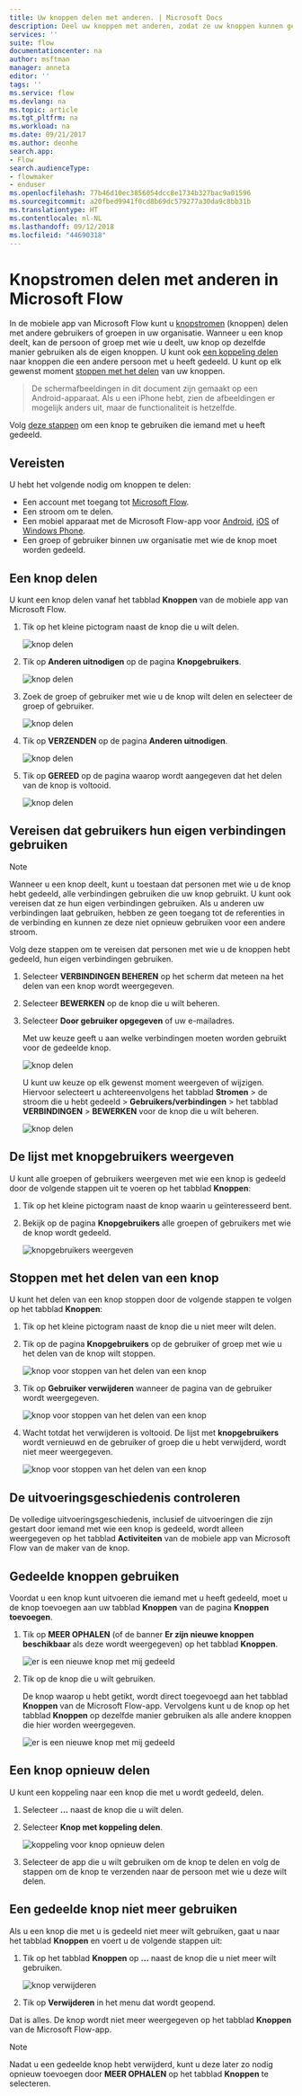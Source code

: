 ```yaml
---
title: Uw knoppen delen met anderen. | Microsoft Docs
description: Deel uw knoppen met anderen, zodat ze uw knoppen kunnen gebruiken en zo tijd kunnen besparen.
services: ''
suite: flow
documentationcenter: na
author: msftman
manager: anneta
editor: ''
tags: ''
ms.service: flow
ms.devlang: na
ms.topic: article
ms.tgt_pltfrm: na
ms.workload: na
ms.date: 09/21/2017
ms.author: deonhe
search.app:
- Flow
search.audienceType:
- flowmaker
- enduser
ms.openlocfilehash: 77b46d10ec3856054dcc8e1734b327bac9a01596
ms.sourcegitcommit: a20fbed9941f0cd8b69dc579277a30da9c8bb31b
ms.translationtype: HT
ms.contentlocale: nl-NL
ms.lasthandoff: 09/12/2018
ms.locfileid: "44690318"
---
```

# <a name="share-button-flows-in-microsoft-flow"></a>Knopstromen delen met anderen in Microsoft Flow
In de mobiele app van Microsoft Flow kunt u [knopstromen](introduction-to-button-flows.md) (knoppen) delen met andere gebruikers of groepen in uw organisatie. Wanneer u een knop deelt, kan de persoon of groep met wie u deelt, uw knop op dezelfde manier gebruiken als de eigen knoppen. U kunt ook [een koppeling delen](share-buttons.md#re-share-a-button) naar knoppen die een andere persoon met u heeft gedeeld. U kunt op elk gewenst moment [stoppen met het delen](share-buttons.md#stop-sharing-a-button) van uw knoppen.

> De schermafbeeldingen in dit document zijn gemaakt op een Android-apparaat. Als u een iPhone hebt, zien de afbeeldingen er mogelijk anders uit, maar de functionaliteit is hetzelfde.
> 
> 

Volg [deze stappen](share-buttons.md#use-shared-buttons) om een knop te gebruiken die iemand met u heeft gedeeld.

## <a name="prerequisites"></a>Vereisten
U hebt het volgende nodig om knoppen te delen:

* Een account met toegang tot [Microsoft Flow](https://flow.microsoft.com).
* Een stroom om te delen.
* Een mobiel apparaat met de Microsoft Flow-app voor [Android](https://aka.ms/flowmobiledocsandroid), [iOS](https://aka.ms/flowmobiledocsios) of [Windows Phone](https://aka.ms/flowmobilewindows).
* Een groep of gebruiker binnen uw organisatie met wie de knop moet worden gedeeld.

## <a name="share-a-button"></a>Een knop delen
U kunt een knop delen vanaf het tabblad **Knoppen** van de mobiele app van Microsoft Flow.

1. Tik op het kleine pictogram naast de knop die u wilt delen.
   
    ![knop delen](./media/share-buttons/share-button-flows-buttons-tab.png)
2. Tik op **Anderen uitnodigen** op de pagina **Knopgebruikers**.
   
    ![knop delen](./media/share-buttons/share-button-flows-button-users.png)
3. Zoek de groep of gebruiker met wie u de knop wilt delen en selecteer de groep of gebruiker.
   
    ![knop delen](./media/share-buttons/share-button-flows-invite-others-select.png)
4. Tik op **VERZENDEN** op de pagina **Anderen uitnodigen**.
   
    ![knop delen](./media/share-buttons/share-button-flows-invite-others-send.png)
5. Tik op **GEREED** op de pagina waarop wordt aangegeven dat het delen van de knop is voltooid.
   
    ![knop delen](./media/share-buttons/share-button-flows-invite-others-done.png)

## <a name="require-users-to-use-their-own-connections"></a>Vereisen dat gebruikers hun eigen verbindingen gebruiken
> [!NOTE]
> Wanneer u een knop deelt, kunt u toestaan dat personen met wie u de knop hebt gedeeld, alle verbindingen gebruiken die uw knop gebruikt. U kunt ook vereisen dat ze hun eigen verbindingen gebruiken. Als u anderen uw verbindingen laat gebruiken, hebben ze geen toegang tot de referenties in de verbinding en kunnen ze deze niet opnieuw gebruiken voor een andere stroom.
> 
> 

Volg deze stappen om te vereisen dat personen met wie u de knoppen hebt gedeeld, hun eigen verbindingen gebruiken.

1. Selecteer **VERBINDINGEN BEHEREN** op het scherm dat meteen na het delen van een knop wordt weergegeven.
2. Selecteer **BEWERKEN** op de knop die u wilt beheren.
3. Selecteer **Door gebruiker opgegeven** of uw e-mailadres.
   
    Met uw keuze geeft u aan welke verbindingen moeten worden gebruikt voor de gedeelde knop.
   
    ![knop delen](./media/share-buttons/share-button-select-connection-provided-by-user.png)
   
    U kunt uw keuze op elk gewenst moment weergeven of wijzigen. Hiervoor selecteert u achtereenvolgens het tabblad **Stromen** > de stroom die u hebt gedeeld > **Gebruikers/verbindingen** > het tabblad **VERBINDINGEN** > **BEWERKEN** voor de knop die u wilt beheren.
   
    ![knop delen](./media/share-buttons/share-button-flows-conn-provided-by-user.png)

## <a name="view-the-list-of-button-users"></a>De lijst met knopgebruikers weergeven
U kunt alle groepen of gebruikers weergeven met wie een knop is gedeeld door de volgende stappen uit te voeren op het tabblad **Knoppen**:

1. Tik op het kleine pictogram naast de knop waarin u geïnteresseerd bent.
2. Bekijk op de pagina **Knopgebruikers** alle groepen of gebruikers met wie de knop wordt gedeeld.
   
    ![knopgebruikers weergeven](./media/share-buttons/share-button-flows-button-users-list.png)

## <a name="stop-sharing-a-button"></a>Stoppen met het delen van een knop
U kunt het delen van een knop stoppen door de volgende stappen te volgen op het tabblad **Knoppen**:

1. Tik op het kleine pictogram naast de knop die u niet meer wilt delen.
2. Tik op de pagina **Knopgebruikers** op de gebruiker of groep met wie u het delen van de knop wilt stoppen.
   
    ![knop voor stoppen van het delen van een knop](./media/share-buttons/share-button-flows-remove-user-list.png)
3. Tik op **Gebruiker verwijderen** wanneer de pagina van de gebruiker wordt weergegeven.
   
    ![knop voor stoppen van het delen van een knop](./media/share-buttons/share-button-flows-remove-user.png)
4. Wacht totdat het verwijderen is voltooid. De lijst met **knopgebruikers** wordt vernieuwd en de gebruiker of groep die u hebt verwijderd, wordt niet meer weergegeven.
   
    ![knop voor stoppen van het delen van een knop](./media/share-buttons/share-button-flows-remove-user-result.png)

## <a name="monitor-the-run-history"></a>De uitvoeringsgeschiedenis controleren
De volledige uitvoeringsgeschiedenis, inclusief de uitvoeringen die zijn gestart door iemand met wie een knop is gedeeld, wordt alleen weergegeven op het tabblad **Activiteiten** van de mobiele app van Microsoft Flow van de maker van de knop.

## <a name="use-shared-buttons"></a>Gedeelde knoppen gebruiken
Voordat u een knop kunt uitvoeren die iemand met u heeft gedeeld, moet u de knop toevoegen aan uw tabblad **Knoppen** van de pagina **Knoppen toevoegen**.

1. Tik op **MEER OPHALEN** (of de banner **Er zijn nieuwe knoppen beschikbaar** als deze wordt weergegeven) op het tabblad **Knoppen**.
   
    ![er is een nieuwe knop met mij gedeeld](./media/share-buttons/share-button-flows-banner.png)
2. Tik op de knop die u wilt gebruiken.
   
    De knop waarop u hebt getikt, wordt direct toegevoegd aan het tabblad **Knoppen** van de Microsoft Flow-app. Vervolgens kunt u de knop op het tabblad **Knoppen** op dezelfde manier gebruiken als alle andere knoppen die hier worden weergegeven.
   
    ![er is een nieuwe knop met mij gedeeld](./media/share-buttons/share-button-flows-buttons-shared-with-me.png)

## <a name="re-share-a-button"></a>Een knop opnieuw delen
U kunt een koppeling naar een knop die met u wordt gedeeld, delen.

1. Selecteer **...** naast de knop die u wilt delen.
2. Selecteer **Knop met koppeling delen**.
   
    ![koppeling voor knop opnieuw delen](./media/share-buttons/re-share-button.png)
3. Selecteer de app die u wilt gebruiken om de knop te delen en volg de stappen om de knop te verzenden naar de persoon met wie u deze wilt delen.

## <a name="stop-using-a-shared-button"></a>Een gedeelde knop niet meer gebruiken
Als u een knop die met u is gedeeld niet meer wilt gebruiken, gaat u naar het tabblad **Knoppen** en voert u de volgende stappen uit:

1. Tik op het tabblad **Knoppen** op **...**  naast de knop die u niet meer wilt gebruiken.
   
    ![knop verwijderen](./media/share-buttons/share-button-flows-added-shared-button.png)
2. Tik op **Verwijderen** in het menu dat wordt geopend.

Dat is alles. De knop wordt niet meer weergegeven op het tabblad **Knoppen** van de Microsoft Flow-app.

> [!NOTE]
> Nadat u een gedeelde knop hebt verwijderd, kunt u deze later zo nodig opnieuw toevoegen door **MEER OPHALEN** op het tabblad **Knoppen** te selecteren.
> 
> 

